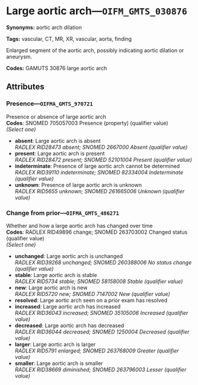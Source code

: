 # Large aortic arch—`OIFM_GMTS_030876`

**Synonyms:** aortic arch dilation

**Tags:** vascular, CT, MR, XR, vascular, aorta, finding

Enlarged segment of the aortic arch, possibly indicating aortic dilation or aneurysm.

**Codes:** GAMUTS 30876 large aortic arch

## Attributes

### Presence—`OIFMA_GMTS_970721`

Presence or absence of large aortic arch  
**Codes**: SNOMED 705057003 Presence (property) (qualifier value)  
*(Select one)*

- **absent**: Large aortic arch is absent  
_RADLEX RID28473 absent; SNOMED 2667000 Absent (qualifier value)_
- **present**: Large aortic arch is present  
_RADLEX RID28472 present; SNOMED 52101004 Present (qualifier value)_
- **indeterminate**: Presence of large aortic arch cannot be determined  
_RADLEX RID39110 indeterminate; SNOMED 82334004 Indeterminate (qualifier value)_
- **unknown**: Presence of large aortic arch is unknown  
_RADLEX RID5655 unknown; SNOMED 261665006 Unknown (qualifier value)_

### Change from prior—`OIFMA_GMTS_486271`

Whether and how a large aortic arch has changed over time  
**Codes**: RADLEX RID49896 change; SNOMED 263703002 Changed status (qualifier value)  
*(Select one)*

- **unchanged**: Large aortic arch is unchanged  
_RADLEX RID39268 unchanged; SNOMED 260388006 No status change (qualifier value)_
- **stable**: Large aortic arch is stable  
_RADLEX RID5734 stable; SNOMED 58158008 Stable (qualifier value)_
- **new**: Large aortic arch is new  
_RADLEX RID5720 new; SNOMED 7147002 New (qualifier value)_
- **resolved**: Large aortic arch seen on a prior exam has resolved  
- **increased**: Large aortic arch has increased  
_RADLEX RID36043 increased; SNOMED 35105006 Increased (qualifier value)_
- **decreased**: Large aortic arch has decreased  
_RADLEX RID36044 decreased; SNOMED 1250004 Decreased (qualifier value)_
- **larger**: Large aortic arch is larger  
_RADLEX RID5791 enlarged; SNOMED 263768009 Greater (qualifier value)_
- **smaller**: Large aortic arch is smaller  
_RADLEX RID38669 diminished; SNOMED 263796003 Lesser (qualifier value)_